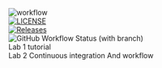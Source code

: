 ![workflow](https://github.com/JeromeBurkeIII/sem/actions/workflows/main.yml/badge.svg)
<br />[![LICENSE](https://img.shields.io/github/license/JeromeBurkeIII/sem.svg?style=flat-square)](https://github.com/JeromeBurkeIII/sem/blob/master/LICENSE)
<br />[![Releases](https://img.shields.io/github/release/JeromeBurkeIII/sem/all.svg?style=flat-square)](https://github.com/JeromeBurkeIII/sem/releases)
<br />![GitHub Workflow Status (with branch)](https://img.shields.io/github/actions/workflow/status/JeromeBurkeIII/sem/main.yml?branch=develop)
<br />Lab 1 tutorial
<br />Lab 2 Continuous integration And workflow 